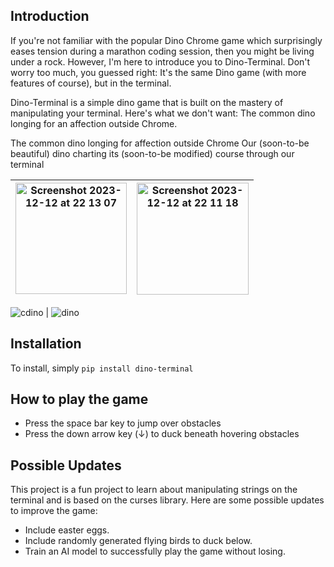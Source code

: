 ## Introduction

If you're not familiar with the popular Dino Chrome game which surprisingly eases tension during a marathon coding session, then you might be living under a rock. However, I'm here to introduce you to Dino-Terminal. Don't worry too much, you guessed right: It's the same Dino game (with more features of course), but in the terminal. 

Dino-Terminal is a simple dino game that is built on the mastery of manipulating your terminal.
Here's what we don't want: The common dino longing for an affection outside Chrome.

<span style="font-weight:normal">The common dino longing for affection outside Chrome</span>
<span style="font-weight:normal">Our (soon-to-be beautiful) dino charting its (soon-to-be modified) course through our terminal</span>

| <img width="178" alt="Screenshot 2023-12-12 at 22 13 07" src="https://github.com/nelsonifechukwu/dino-terminal/assets/44223263/8c91e7db-9587-4e44-b863-e977f7481bdb">  | <img width="179" alt="Screenshot 2023-12-12 at 22 11 18" src="https://github.com/nelsonifechukwu/dino-terminal/assets/44223263/fc59de75-1104-47f1-b9f8-b4e17fd75b66"> |
:--------:|:--------:

![cdino](https://github.com/nelsonifechukwu/dino-terminal/assets/44223263/1083a758-3b4f-4b84-b2a6-27dbd4a82335)  |  ![dino](https://github.com/nelsonifechukwu/dino-terminal/assets/44223263/4c0001bd-9263-4c53-bb75-b3b88b65aeb1)

## Installation
To install, simply ```pip install dino-terminal``` 

## How to play the game
- Press the space bar key to jump over obstacles
- Press the down arrow key (↓) to duck beneath hovering obstacles

## Possible Updates
This project is a fun project to learn about manipulating strings on the terminal and is based on the curses library. Here are some possible updates to improve the game:

- Include easter eggs.
- Include randomly generated flying birds to duck below.
- Train an AI model to successfully play the game without losing.
  


